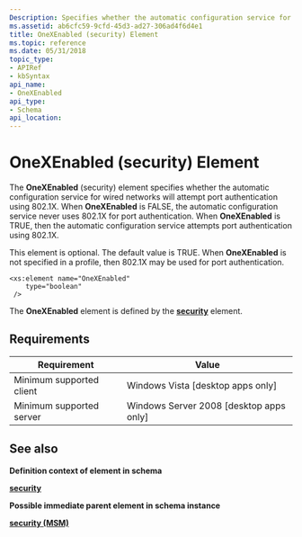 ```yaml
---
Description: Specifies whether the automatic configuration service for wired networks will attempt port authentication using 802.1X.
ms.assetid: ab6cfc59-9cfd-45d3-ad27-306ad4f6d4e1
title: OneXEnabled (security) Element
ms.topic: reference
ms.date: 05/31/2018
topic_type: 
- APIRef
- kbSyntax
api_name: 
- OneXEnabled
api_type: 
- Schema
api_location: 
---
```


# OneXEnabled (security) Element

The **OneXEnabled** (security) element specifies whether the automatic configuration service for wired networks will attempt port authentication using 802.1X. When **OneXEnabled** is FALSE, the automatic configuration service never uses 802.1X for port authentication. When **OneXEnabled** is TRUE, then the automatic configuration service attempts port authentication using 802.1X.

This element is optional. The default value is TRUE. When **OneXEnabled** is not specified in a profile, then 802.1X may be used for port authentication.

``` syntax
<xs:element name="OneXEnabled"
    type="boolean"
 />
```

The **OneXEnabled** element is defined by the [**security**](lan-profileschema-security-msm-element.md) element.

## Requirements



| Requirement | Value |
|-------------------------------------|------------------------------------------------------|
| Minimum supported client<br/> | Windows Vista \[desktop apps only\]<br/>       |
| Minimum supported server<br/> | Windows Server 2008 \[desktop apps only\]<br/> |



## See also

<dl> <dt>

**Definition context of element in schema**
</dt> <dt>

[**security**](lan-profileschema-security-msm-element.md)
</dt> <dt>

**Possible immediate parent element in schema instance**
</dt> <dt>

[**security (MSM)**](lan-profileschema-security-msm-element.md)
</dt> </dl>

 

 




